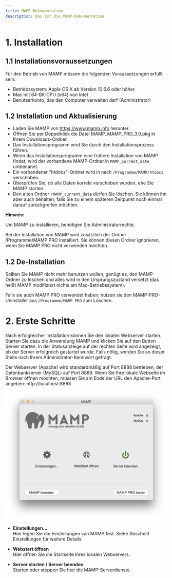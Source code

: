 ```yaml
---
title: MAMP-Dokumentation
description: Das ist die MAMP-Dokumentation
---
```


# 1. Installation

## 1.1 Installationsvoraussetzungen

Für den Betrieb von MAMP müssen die folgenden Voraussetzungen erfüllt sein:

* Betriebssystem: Apple OS X ab Version 10.6.6 oder höher
* Mac mit 64-Bit-CPU (x64) von Intel
* Benutzerkonto, das den Computer verwalten darf (Administrator)

## 1.2 Installation und Aktualisierung

* Laden Sie MAMP von <https://www.mamp.info> herunter.
* Öffnen Sie per Doppelklick die Datei MAMP_MAMP_PRO_3.0.pkg in Ihrem Downloads-Ordner.
* Das Installationsprogramm wird Sie durch den Installationsprozess führen.
* Wenn das Installationsprogramm eine frühere Installation von MAMP findet, wird der vorhandene MAMP-Ordner in `MAMP_current_date` umbenannt.
* Ein vorhandener "htdocs"-Ordner wird in nach `/Programme/MAMP/htdocs` verschoben.
* Überprüfen Sie, ob alle Daten korrekt verschoben wurden, ehe Sie MAMP starten.
* Den alten Ordner `/MAMP_current_date` dürfen Sie löschen. Sie können ihn aber auch behalten, falls Sie zu einem späteren Zeitpunkt noch einmal darauf zurückgreifen möchten.

<div class="alert" role="alert">
<p><strong>Hinweis:</strong></p>
<p>Um MAMP zu installieren, benötigen Sie Administratorrechte.</p>
</div>

Bei der Installation von MAMP wird zusätzlich der Ordner /Programme/MAMP PRO installiert. Sie können diesen Ordner ignorieren, wenn Sie MAMP PRO nicht verwenden möchten.

## 1.2 De-Installation

Sollten Sie MAMP nicht mehr benutzen wollen, genügt es, den MAMP-Ordner zu löschen und alles wird in den Ursprungszustand versetzt (das heißt MAMP modifiziert nichts am Mac-Betriebssystem).

Falls sie auch MAMP PRO verwendet haben, nutzen sie den MAMP-PRO-Uninstaller aus `/Programme/MAMP PRO` zum Löschen.

# 2. Erste Schritte

Nach erfolgreicher Installation können Sie den lokalen Webserver starten. Starten Sie dazu die Anwendung MAMP und klicken Sie auf den Button Server starten. In der Statusanzeige auf der rechten Seite wird angezeigt, ob der Server erfolgreich gestartet wurde. Falls nötig, werden Sie an dieser Stelle nach Ihrem Administrator-Kennwort gefragt.

Der Webserver (Apache) wird standardmäßig auf Port 8888 betrieben, der Datenbankserver (MySQL) auf Port 8889. Wenn Sie Ihre lokale Webseite im Browser öffnen möchten, müssen Sie am Ende der URL den Apache-Port angeben: http://localhost:8888

![MAMP](MAMP.png)

*   **Einstellungen…**  
    Hier legen Sie die Einstellungen von MAMP fest. Siehe Abschnitt Einstellungen für weitere Details.

*   **Webstart öffnen**  
    Hier öffnen Sie die Startseite Ihres lokalen Webservers.

*   **Server starten / Server beenden**  
    Starten oder stoppen Sie hier die MAMP-Serverdienste.
